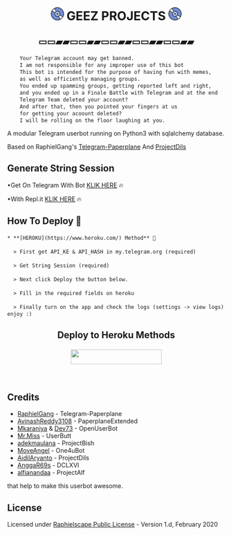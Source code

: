<h1 align="center"><img src="./userbot/resources/Music.gif" width="30px"> GEEZ PROJECTS <img src="./userbot/resources/Music.gif" width="30px"></h1>

<h2 align="center">▭▭▰▰▭▭▰▰▭▭▰▰▭▭▰▰▭▭▰▰</h2>

```
    Your Telegram account may get banned.
    I am not responsible for any improper use of this bot
    This bot is intended for the purpose of having fun with memes,
    as well as efficiently managing groups.
    You ended up spamming groups, getting reported left and right,
    and you ended up in a Finale Battle with Telegram and at the end
    Telegram Team deleted your account?
    And after that, then you pointed your fingers at us
    for getting your acoount deleted?
    I will be rolling on the floor laughing at you.
```


A modular Telegram userbot running on Python3 with sqlalchemy database.

Based on RaphielGang's [Telegram-Paperplane](https://github.com/RaphielGang/Telegram-Paperplane) And [ProjectDils](https://github.com/aidilaryanto/ProjectDils)

## Generate String Session

•Get On Telegram With Bot [KLIK HERE](https://t.me/stringxbot) 🔥

•With Repl.it [KLIK HERE](https://repl.it/@ximfine/string#main.py) 🔥

## How To Deploy 👷

```
* **[HEROKU](https://www.heroku.com/) Method** 🔧

  > First get API_KE & API_HASH in my.telegram.org (required)

  > Get String Session (required)

  > Next click Deploy the button below. 

  > Fill in the required fields on heroku

  > Finally turn on the app and check the logs (settings -> view logs) enjoy :)
```

## <p align="center">Deploy to Heroku Methods</p>


<p align="center"><a href="https://heroku.com/deploy?template=https://github.com/vckyou/tree/master"> <img src="https://img.shields.io/badge/Deploy%20To%20Heroku-yellow?style=flat&logo=heroku" width="210" height="34.45" /></a></p>

<br>
</p>

## Credits
*   [RaphielGang](https://github.com/RaphielGang) - Telegram-Paperplane
*   [AvinashReddy3108](https://github.com/AvinashReddy3108) - PaperplaneExtended
*   [Mkaraniya](https://github.com/mkaraniya) & [Dev73](https://github.com/Devp73) - OpenUserBot
*   [Mr.Miss](https://github.com/keselekpermen69) - UserButt
*   [adekmaulana](https://github.com/adekmaulana) - ProjectBish
*   [MoveAngel](https://github.com/MoveAngel) - One4uBot
*   [AidilAryanto](https://github.com/aidilaryanto) - ProjectDils 
*   [AnggaR69s](https://github.com/GengKapak/DCLXVI) - DCLXVI
*   [alfianandaa](https://github.com/alfianandaa/ProjectAlf) - ProjectAlf

that help to make this userbot awesome.

## License
Licensed under [Raphielscape Public License](https://github.com/alfianandaa/ProjectAlf/blob/master/LICENSE) - Version 1.d, February 2020
